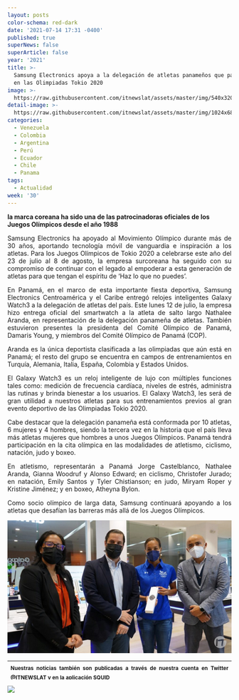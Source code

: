 ```yaml
---
layout: posts
color-schema: red-dark
date: '2021-07-14 17:31 -0400'
published: true
superNews: false
superArticle: false
year: '2021'
title: >-
  Samsung Electronics apoya a la delegación de atletas panameños que participará
  en las Olimpiadas Tokio 2020
image: >-
  https://raw.githubusercontent.com/itnewslat/assets/master/img/540x320/Samsung-olimpico-p.jpg
detail-image: >-
  https://raw.githubusercontent.com/itnewslat/assets/master/img/1024x680/Samsung-olimpico-g.jpg
categories:
  - Venezuela
  - Colombia
  - Argentina
  - Perú
  - Ecuador
  - Chile
  - Panama
tags:
  - Actualidad
week: '30'
---
```

**la marca coreana ha sido una de las patrocinadoras oficiales de los Juegos Olímpicos desde el año 1988**
<p style="text-align: justify;">Samsung Electronics ha apoyado al Movimiento Olímpico durante más de 30 años, aportando tecnología móvil de vanguardia e inspiración a los atletas. Para los Juegos Olímpicos de Tokio 2020 a celebrarse este año del 23 de julio al 8 de agosto, la empresa surcoreana ha seguido con su compromiso de continuar con el legado al empoderar a esta generación de atletas para que tengan el espíritu de ‘Haz lo que no puedes’.</p>
<p style="text-align: justify;">En Panamá, en el marco de esta importante fiesta deportiva, Samsung Electronics Centroamérica y el Caribe entregó relojes inteligentes Galaxy Watch3 a la delegación de atletas del país. Este lunes 12 de julio, la empresa hizo entrega oficial del smartwatch a la atleta de salto largo Nathalee Aranda, en representación de la delegación panameña de atletas. También estuvieron presentes la presidenta del Comité Olímpico de Panamá, Damaris Young, y miembros del Comité Olímpico de Panamá (COP).</p>
<p style="text-align: justify;">Aranda es la única deportista clasificada a las olimpiadas que aún está en Panamá; el resto del grupo se encuentra en campos de entrenamientos en Turquía, Alemania, Italia, España, Colombia y Estados Unidos.</p>
<p style="text-align: justify;">El Galaxy Watch3 es un reloj inteligente de lujo con múltiples funciones tales como: medición de frecuencia cardíaca, niveles de estrés, administra las rutinas y brinda bienestar a los usuarios. El Galaxy Watch3, les será de gran utilidad a nuestros atletas para sus entrenamientos previos al gran evento deportivo de las Olimpiadas Tokio 2020.</p>
<p style="text-align: justify;"></p>
<p style="text-align: justify;">Cabe destacar que la delegación panameña está conformada por 10 atletas, 6 mujeres y 4 hombres, siendo la tercera vez en la historia que el país lleva más atletas mujeres que hombres a unos Juegos Olímpicos. Panamá tendrá participación en la cita olímpica en las modalidades de atletismo, ciclismo, natación, judo y boxeo.</p>
<p style="text-align: justify;">En atletismo, representarán a Panamá Jorge Castelblanco, Nathalee Aranda, Gianna Woodruf y Alonso Edward; en ciclismo, Christofer Jurado; en natación, Emily Santos y Tyler Chistianson; en judo, Miryam Roper y Kristine Jiménez; y en boxeo, Atheyna Bylon.</p>
<p style="text-align: justify;">Como socio olímpico de larga data, Samsung continuará apoyando a los atletas que desafían las barreras más allá de los Juegos Olímpicos.</p>


![](https://raw.githubusercontent.com/itnewslat/assets/master/img/540x320/Samsung-olimpico-p.jpg)

<table style="height: 42px;" width="569">
<tbody>
<tr>
<td style="text-align: justify;"><sub><strong>Nuestras noticias también son publicadas a través de nuestra cuenta en Twitter <a href="https://twitter.com/itnewslat?lang=es">@ITNEWSLAT</a> y en la aplicación <a href="https://squidapp.co/en/">SQUID</a></strong></sub></td>
</tr>
</tbody>
</table>

<img src="https://tracker.metricool.com/c3po.jpg?hash=56f88a41e39ab42c063cc51676587a04"/>